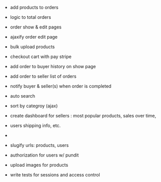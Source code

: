 - add products to orders
- logic to total orders
- order show & edit pages 
- ajaxify order edit page 

- bulk upload products 
- checkout cart with pay stripe 
- add order to buyer history on show page 
- add order to seller list of orders 
- notify buyer & seller(s) when order is completed
- auto search 
- sort by categroy (ajax)
- create dashboard for sellers : most popular products, sales over time, 
- users shipping info, etc.
- 

- slugify urls: products, users
- authorization for users w/ pundit 
- upload images for products 
- write tests for sessions and access control 